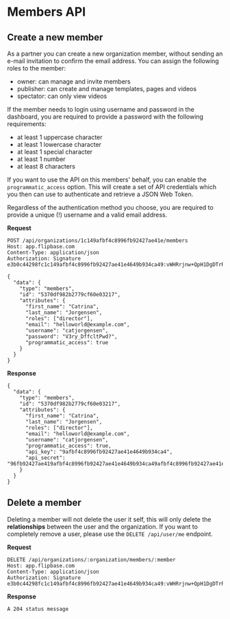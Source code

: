 # Members API

## Create a new member

As a partner you can create a new organization member, without sending an e-mail invitation to confirm the email address. You can assign the following roles to the member:
  - owner: can manage and invite members
  - publisher: can create and manage templates, pages and videos
  - spectator: can only view videos

If the member needs to login using username and password in the dashboard, you are required to provide a password with the following requirements:
- at least 1 uppercase character
- at least 1 lowercase character
- at least 1 special character
- at least 1 number
- at least 8 characters

If you want to use the API on this members' behalf, you can enable the `programmatic_access` option. This will create a set of API credentials which you then can use to authenticate and retrieve a JSON Web Token.

Regardless of the authentication method you choose, you are required to provide a unique (!) username and a valid email address.

**Request**

    POST /api/organizations/1c149afbf4c8996fb92427ae41e/members
    Host: app.flipbase.com
    Content-Type: application/json
    Authorization: Signature e3b0c44298fc1c149afbf4c8996fb92427ae41e4649b934ca49:vWHRrjnw+QpH1DgDTrR5Lpa9vqP14toWz0X2Tdp3/Ck=

    {
      "data": {
        "type": "members",
        "id": "5370df982b2779cf60e03217",
        "attributes": {
          "first_name": "Catrina",
          "last_name": "Jorgensen",
          "roles": ["director"],
          "email": "helloworld@example.com",
          "username": "catjorgensen",
          "password": "V3ry_DffcltPwd?",
          "programmatic_access": true
        }
      }
    }

**Response**

    {
      "data": {
        "type": "members",
        "id": "5370df982b2779cf60e03217",
        "attributes": {
          "first_name": "Catrina",
          "last_name": "Jorgensen",
          "roles": ["director"],
          "email": "helloworld@example.com",
          "username": "catjorgensen",
          "programmatic_access": true,
          "api_key": "9afbf4c8996fb92427ae41e4649b934ca4",
          "api_secret": "96fb92427ae419afbf4c8996fb92427ae41e4649b934ca49afbf4c8996fb92427ae41e4649b934ca4"
        }
      }
    }

## Delete a member

Deleting a member will not delete the user it self, this will only delete the **relationships** between the user and the organization. If you want to completely remove a user, please use the `DELETE /api/user/me` endpoint.

**Request**

    DELETE /api/organizations/:organization/members/:member
    Host: app.flipbase.com
    Content-Type: application/json
    Authorization: Signature e3b0c44298fc1c149afbf4c8996fb92427ae41e4649b934ca49:vWHRrjnw+QpH1DgDTrR5Lpa9vqP14toWz0X2Tdp3/Ck=

**Response**

    A 204 status message
